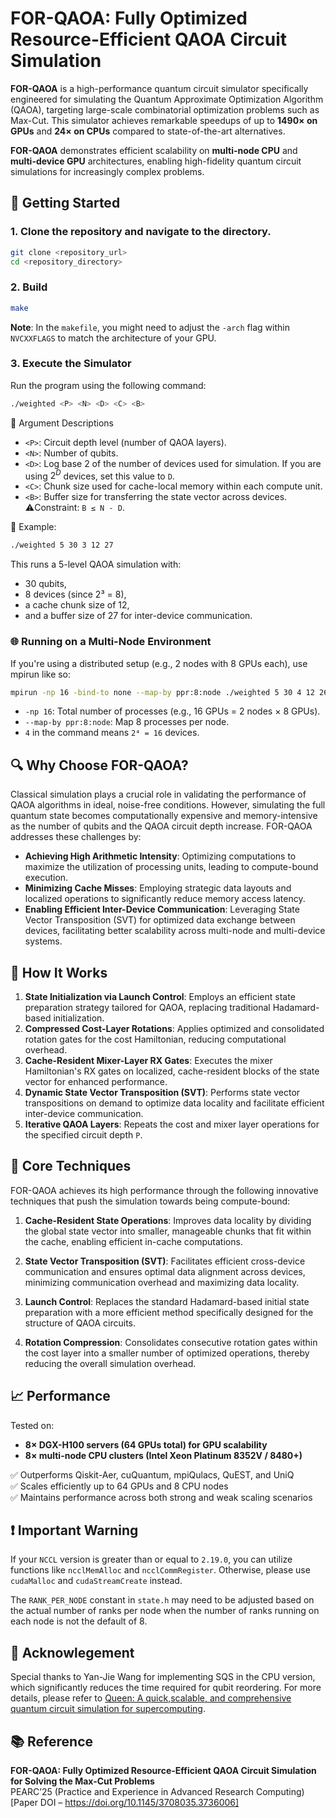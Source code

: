 # FOR-QAOA: Fully Optimized Resource-Efficient QAOA Circuit Simulation

**FOR-QAOA** is a high-performance quantum circuit simulator specifically engineered for simulating the Quantum Approximate Optimization Algorithm (QAOA), targeting large-scale combinatorial optimization problems such as Max-Cut. This simulator achieves remarkable speedups of up to **1490× on GPUs** and **24× on CPUs** compared to state-of-the-art alternatives.

**FOR-QAOA** demonstrates efficient scalability on **multi-node CPU** and **multi-device GPU** architectures, enabling high-fidelity quantum circuit simulations for increasingly complex problems.

## 🔧 Getting Started

### 1. Clone the repository and navigate to the directory.
```bash
git clone <repository_url>
cd <repository_directory>
```

### 2. Build
```bash
make
```
__Note__: In the `makefile`, you might need to adjust the `-arch` flag within `NVCXXFLAGS` to match the architecture of your GPU.
  
### 3.  Execute the Simulator
Run the program using the following command:
```bash
./weighted <P> <N> <D> <C> <B>
```
🧩 Argument Descriptions
 * `<P>`: Circuit depth level (number of QAOA layers).
 * `<N>`: Number of qubits.
 * `<D>`: Log base 2 of the number of devices used for simulation. If you are using $2^D$ devices, set this value to `D`.
 * `<C>`: Chunk size used for cache-local memory within each compute unit.
 * `<B>`: Buffer size for transferring the state vector across devices. ⚠️Constraint: `B ≤ N - D`.

📌 Example: 
```bash
./weighted 5 30 3 12 27
```
This runs a 5-level QAOA simulation with:

- 30 qubits,
- 8 devices (since 2³ = 8),
- a cache chunk size of 12,
- and a buffer size of 27 for inter-device communication.

### 🌐 Running on a Multi-Node Environment
If you're using a distributed setup (e.g., 2 nodes with 8 GPUs each), use mpirun like so:
```bash
mpirun -np 16 -bind-to none --map-by ppr:8:node ./weighted 5 30 4 12 26
```
- `-np 16`: Total number of processes (e.g., 16 GPUs = 2 nodes × 8 GPUs).
- `--map-by ppr:8:node`: Map 8 processes per node.
- `4` in the command means `2⁴ = 16` devices.

## 🔍 Why Choose FOR-QAOA?
Classical simulation plays a crucial role in validating the performance of QAOA algorithms in ideal, noise-free conditions. However, simulating the full quantum state becomes computationally expensive and memory-intensive as the number of qubits and the QAOA circuit depth increase. FOR-QAOA addresses these challenges by:

- **Achieving High Arithmetic Intensity**: Optimizing computations to maximize the utilization of processing units, leading to compute-bound execution.
- **Minimizing Cache Misses**: Employing strategic data layouts and localized operations to significantly reduce memory access latency.
- **Enabling Efficient Inter-Device Communication**: Leveraging State Vector Transposition (SVT) for optimized data exchange between devices, facilitating better scalability across multi-node and multi-device systems.

## 🧪 How It Works
1. **State Initialization via Launch Control**: Employs an efficient state preparation strategy tailored for QAOA, replacing traditional Hadamard-based initialization.
2. **Compressed Cost-Layer Rotations**: Applies optimized and consolidated rotation gates for the cost Hamiltonian, reducing computational overhead.
3. **Cache-Resident Mixer-Layer RX Gates**: Executes the mixer Hamiltonian's RX gates on localized, cache-resident blocks of the state vector for enhanced performance.
4. **Dynamic State Vector Transposition (SVT)**: Performs state vector transpositions on demand to optimize data locality and facilitate efficient inter-device communication.
5. **Iterative QAOA Layers**: Repeats the cost and mixer layer operations for the specified circuit depth `P`.


## 🧠 Core Techniques
FOR-QAOA achieves its high performance through the following innovative techniques that push the simulation towards being compute-bound:

1. **Cache-Resident State Operations**: Improves data locality by dividing the global state vector into smaller, manageable chunks that fit within the cache, enabling efficient in-cache computations.

2. **State Vector Transposition (SVT)**: Facilitates efficient cross-device communication and ensures optimal data alignment across devices, minimizing communication overhead and maximizing data locality.

3. **Launch Control**: Replaces the standard Hadamard-based initial state preparation with a more efficient method specifically designed for the structure of QAOA circuits.

4. **Rotation Compression**: Consolidates consecutive rotation gates within the cost layer into a smaller number of optimized operations, thereby reducing the overall simulation overhead.

## 📈 Performance
Tested on:
- **8× DGX-H100 servers (64 GPUs total) for GPU scalability**
- **8× multi-node CPU clusters (Intel Xeon Platinum 8352V / 8480+)**

✅ Outperforms Qiskit-Aer, cuQuantum, mpiQulacs, QuEST, and UniQ\
✅ Scales efficiently up to 64 GPUs and 8 CPU nodes\
✅ Maintains performance across both strong and weak scaling scenarios

## ❗ Important Warning
If your `NCCL` version is greater than or equal to `2.19.0`, you can utilize functions like `ncclMemAlloc` and `ncclCommRegister`. Otherwise, please use `cudaMalloc` and `cudaStreamCreate` instead.

The `RANK_PER_NODE` constant in `state.h` may need to be adjusted based on the actual number of ranks per node when the number of ranks running on each node is not the default of 8.

## 🙏 Acknowlegement
Special thanks to Yan-Jie Wang for implementing SQS in the CPU version, which significantly reduces the time required for qubit reordering. For more details, please refer to [Queen: A quick,scalable, and comprehensive quantum circuit simulation for supercomputing](https://doi.org/10.48550/arXiv.2406.14084).

## 📚 Reference
**FOR-QAOA: Fully Optimized Resource-Efficient QAOA Circuit Simulation for Solving the Max-Cut Problems**\
PEARC’25 (Practice and Experience in Advanced Research Computing)
[Paper DOI – https://doi.org/10.1145/3708035.3736006]

